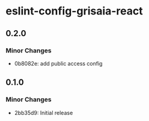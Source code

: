 # eslint-config-grisaia-react

## 0.2.0

### Minor Changes

- 0b8082e: add public access config

## 0.1.0

### Minor Changes

- 2bb35d9: Initial release
